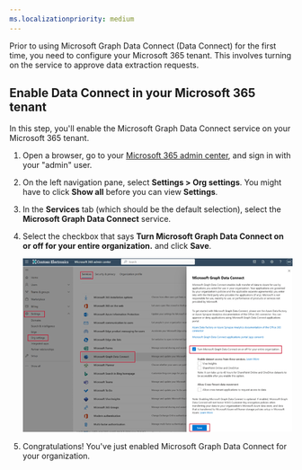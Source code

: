 ```yaml
---
ms.localizationpriority: medium
---
```


<!-- markdownlint-disable MD002 MD041 -->

Prior to using Microsoft Graph Data Connect (Data Connect) for the first time, you need to configure your Microsoft 365 tenant. This involves turning on the service to approve data extraction requests.

## Enable Data Connect in your Microsoft 365 tenant

In this step, you'll enable the Microsoft Graph Data Connect service on your Microsoft 365 tenant.

1. Open a browser, go to your [Microsoft 365 admin center](https://admin.microsoft.com/), and sign in with your "admin" user.

2. On the left navigation pane, select **Settings > Org settings**. You might have to click **Show all** before you can view **Settings**.

3. In the **Services** tab (which should be the default selection), select the **Microsoft Graph Data Connect** service.

4. Select the checkbox that says **Turn Microsoft Graph Data Connect on or off for your entire organization.** and click **Save**.

    ![A screenshot showing the checkbox you have to tick to enable Microsoft Graph Data Connect for your entire organization.](../concepts/images/data-connect-m365-consent-approver-new.png)  

5. Congratulations! You've just enabled Microsoft Graph Data Connect for your organization.
